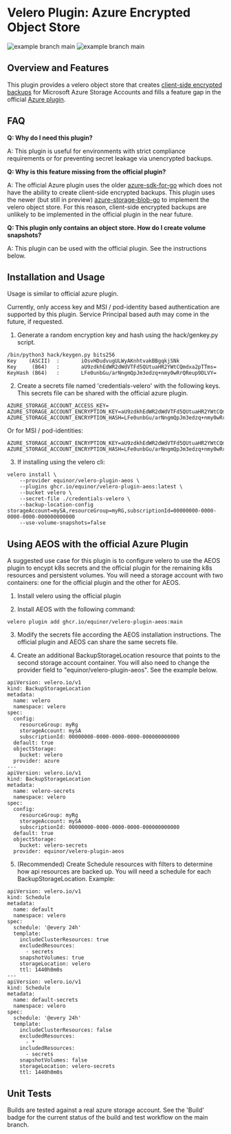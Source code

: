 # Velero Plugin: Azure Encrypted Object Store
![example branch main](https://github.com/equinor/velero-plugin-aeos/actions/workflows/build.yml/badge.svg)
![example branch main](https://github.com/equinor/velero-plugin-aeos/actions/workflows/docker-publish.yml/badge.svg)

## Overview and Features
This plugin provides a velero object store that creates [client-side encrypted backups](https://docs.microsoft.com/en-us/azure/storage/common/storage-client-side-encryption?toc=%2Fazure%2Fstorage%2Fblobs%2Ftoc.json&tabs=dotnet) for Microsoft Azure Storage Accounts and fills a feature gap in the official [Azure plugin](https://github.com/vmware-tanzu/velero-plugin-for-microsoft-azure).

## FAQ
**Q: Why do I need this plugin?**

A: This plugin is useful for environments with strict compliance requirements or for preventing secret leakage via unencrypted backups.

**Q: Why is this feature missing from the official plugin?**

A: The official Azure plugin uses the older [azure-sdk-for-go](https://github.com/Azure/azure-sdk-for-go) which does not have the ability to create client-side encrypted backups. This plugin uses the newer (but still in preview) [azure-storage-blob-go](https://github.com/Azure/azure-storage-blob-go) to implement the velero object store. For this reason, client-side encrypted backups are unlikely to be implemented in the official plugin in the near future.

**Q: This plugin only contains an object store. How do I create volume snapshots?**

A: This plugin can be used with the official plugin. See the instructions below.

## Installation and Usage
Usage is similar to official azure plugin.

Currently, only access key and MSI / pod-identity based authentication are supported by this plugin. Service Principal based auth may come in the future, if requested.

1. Generate a random encryption key and hash using the hack/genkey.py script.
```
/bin/python3 hack/keygen.py bits256
Key    (ASCII)  :       iOsvHDudvugULWyAKnhtvakBBgqkjSNk
Key     (B64)   :       aU9zdkhEdWR2dWdVTFd5QUtuaHR2YWtCQmdxa2pTTms=
KeyHash (B64)   :       LFe0unbGu/arNngmQpJm3edzq+nmy0wRrQReup9DLVY=
```

2. Create a secrets file named 'credentials-velero' with the following keys. This secrets file can be shared with the official azure plugin.
```
AZURE_STORAGE_ACCOUNT_ACCESS_KEY=
AZURE_STORAGE_ACCOUNT_ENCRYPTION_KEY=aU9zdkhEdWR2dWdVTFd5QUtuaHR2YWtCQmdxa2pTTms
AZURE_STORAGE_ACCOUNT_ENCRYPTION_HASH=LFe0unbGu/arNngmQpJm3edzq+nmy0wRrQReup9DLVY=
```

Or for MSI / pod-identities:
```
AZURE_STORAGE_ACCOUNT_ENCRYPTION_KEY=aU9zdkhEdWR2dWdVTFd5QUtuaHR2YWtCQmdxa2pTTms
AZURE_STORAGE_ACCOUNT_ENCRYPTION_HASH=LFe0unbGu/arNngmQpJm3edzq+nmy0wRrQReup9DLVY=
```

3. If installing using the velero cli:
```
velero install \
    --provider equinor/velero-plugin-aeos \
    --plugins ghcr.io/equinor/velero-plugin-aeos:latest \
    --bucket velero \
    --secret-file ./credentials-velero \
    --backup-location-config storageAccount=mySA,resourceGroup=myRG,subscriptionId=00000000-0000-0000-0000-000000000000
    --use-volume-snapshots=false
```
## Using AEOS with the official Azure Plugin
A suggested use case for this plugin is to configure velero to use the AEOS plugin to encypt k8s secrets and the official plugin for the remaining k8s resources and persistent volumes. You will need a storage account with two containers: one for the official plugin and the other for AEOS.

1. Install velero using the official plugin

2. Install AEOS with the following command:
```
velero plugin add ghcr.io/equinor/velero-plugin-aeos:main
```

3. Modify the secrets file according the AEOS installation instructions. The official plugin and AEOS can share the same secrets file.

4. Create an additional BackupStorageLocation resource that points to the second storage account container. You will also need to change the provider field to "equinor/velero-plugin-aeos". See the example below.
```
apiVersion: velero.io/v1
kind: BackupStorageLocation
metadata:
  name: velero
  namespace: velero
spec:
  config:
    resourceGroup: myRg
    storageAccount: mySA
    subscriptionId: 00000000-0000-0000-0000-000000000000
  default: true
  objectStorage:
    bucket: velero
  provider: azure
---
apiVersion: velero.io/v1
kind: BackupStorageLocation
metadata:
  name: velero-secrets
  namespace: velero
spec:
  config:
    resourceGroup: myRg
    storageAccount: mySA
    subscriptionId: 00000000-0000-0000-0000-000000000000
  default: true
  objectStorage:
    bucket: velero-secrets
  provider: equinor/velero-plugin-aeos
```

5. (Recommended) Create Schedule resources with filters to determine how api resources are backed up. You will need a schedule for each BackupStorageLocation. Example:
```
apiVersion: velero.io/v1
kind: Schedule
metadata:
  name: default
  namespace: velero
spec:
  schedule: '@every 24h'
  template:
    includeClusterResources: true
    excludedResources:
      - secrets
    snapshotVolumes: true
    storageLocation: velero
    ttl: 1440h0m0s
---
apiVersion: velero.io/v1
kind: Schedule
metadata:
  name: default-secrets
  namespace: velero
spec:
  schedule: '@every 24h'
  template:
    includeClusterResources: false
    excludedResources:
      - *
    includedResources:
      - secrets
    snapshotVolumes: false
    storageLocation: velero-secrets
    ttl: 1440h0m0s
```
## Unit Tests
Builds are tested against a real azure storage account. See the 'Build' badge for the current status of the build and test workflow on the main branch.

